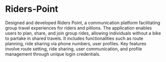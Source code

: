 # Riders-Point

Designed and developed Riders Point, a communication platform facilitating group travel experiences for riders and pillions. The application enables users to plan, share, and join group rides, allowing individuals without a bike to partake in shared travels. It includes functionalities such as route planning, ride sharing via phone numbers, user profiles. Key features involve route setting, ride sharing, user communication, and profile management through unique login credentials.

